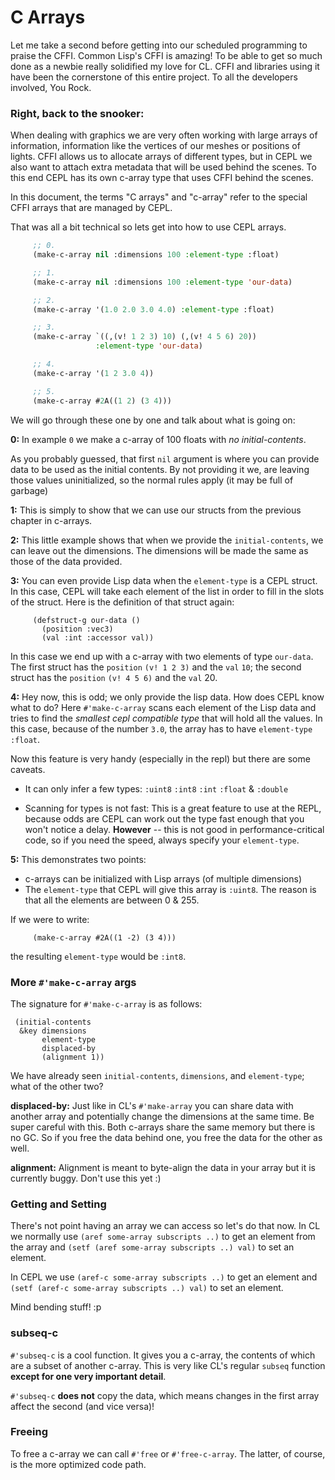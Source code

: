 # C Arrays

Let me take a second before getting into our scheduled programming to praise the CFFI.  Common Lisp's CFFI is amazing! To be able to get so much done as a newbie really solidified my love for CL.  CFFI and libraries using it have been the cornerstone of this entire project. To all the developers involved, You Rock.

### Right, back to the snooker:

When dealing with graphics we are very often working with large arrays of information, information like the vertices of our meshes or positions of lights. CFFI allows us to allocate arrays of different types, but in CEPL we also want to attach extra metadata that will be used behind the scenes.  To this end CEPL has its own c-array type that uses CFFI behind the scenes.

In this document, the terms "C arrays" and "c-array" refer to the special CFFI arrays that are managed by CEPL.

That was all a bit technical so lets get into how to use CEPL arrays.
```lisp
	 ;; 0.
	 (make-c-array nil :dimensions 100 :element-type :float)

	 ;; 1.
	 (make-c-array nil :dimensions 100 :element-type 'our-data)

	 ;; 2.
	 (make-c-array '(1.0 2.0 3.0 4.0) :element-type :float)

	 ;; 3.
	 (make-c-array `((,(v! 1 2 3) 10) (,(v! 4 5 6) 20))
                   :element-type 'our-data)

	 ;; 4.
     (make-c-array '(1 2 3.0 4))

	 ;; 5.
	 (make-c-array #2A((1 2) (3 4)))
```

We will go through these one by one and talk about what is going on:

**0:** In example `0` we make a c-array of 100 floats with *no initial-contents*.

As you probably guessed, that first `nil` argument is where you can provide data to be used as the initial contents. By not providing it we, are leaving those values uninitialized, so the normal rules apply (it may be full of garbage)

**1:**
This is simply to show that we can use our structs from the previous chapter in c-arrays.

**2:**
This little example shows that when we provide the `initial-contents`, we can leave out the dimensions. The dimensions will be made the same as those of the data provided.

**3:**
You can even provide Lisp data when the `element-type` is a CEPL struct. In this case, CEPL will take each element of the list in order to fill in the slots of the struct.  Here is the definition of that struct again:

```
	 (defstruct-g our-data ()
	   (position :vec3)
	   (val :int :accessor val))
```

In this case we end up with a c-array with two elements of type `our-data`. The first struct has the `position` `(v! 1 2 3)` and the `val` `10`; the second struct has the `position` `(v! 4 5 6)` and the `val` 20.

**4:**
Hey now, this is odd; we only provide the lisp data. How does CEPL know what to do?  Here `#'make-c-array` scans each element of the Lisp data and tries to find the *smallest cepl compatible type* that will hold all the values. In this case, because of the number `3.0`, the array has to have `element-type` `:float`.

Now this feature is very handy (especially in the repl) but there are some caveats.

- It can only infer a few types:
  `:uint8` `:int8` `:int` `:float` & `:double`

- Scanning for types is not fast:
  This is a great feature to use at the REPL, because odds are CEPL can work out the type fast enough that you won't notice a delay. **However** -- this is not good in performance-critical code, so if you need the speed, always specify your `element-type`.

**5:**
This demonstrates two points:

 - c-arrays can be initialized with Lisp arrays (of multiple dimensions)
 - The `element-type` that CEPL will give this array is `:uint8`. The reason is that all the elements are between 0 & 255.

If we were to write:
```
	 (make-c-array #2A((1 -2) (3 4)))
```
the resulting `element-type` would be `:int8`.


### More `#'make-c-array` args

The signature for `#'make-c-array` is as follows:
```
 (initial-contents
  &key dimensions
       element-type
	   displaced-by
	   (alignment 1))
```

We have already seen `initial-contents`, `dimensions`, and `element-type`; what of the other two?

**displaced-by:**
Just like in CL's `#'make-array` you can share data with another array and potentially change the dimensions at the same time. Be super careful with this. Both c-arrays share the same memory but there is no GC. So if you free the data behind one, you free the data for the other as well.

**alignment:**
Alignment is meant to byte-align the data in your array but it is currently buggy. Don't use this yet :)


### Getting and Setting

There's not point having an array we can access so let's do that now.  In CL we normally use `(aref some-array subscripts ..)` to get an element from the array and `(setf (aref some-array subscripts ..) val)` to set an element.

In CEPL we use `(aref-c some-array subscripts ..)` to get an element and `(setf (aref-c some-array subscripts ..) val)` to set an element.

Mind bending stuff! :p

### subseq-c

`#'subseq-c` is a cool function. It gives you a c-array, the contents of which are a subset of another c-array. This is very like CL's regular `subseq` function **except for one very important detail**.

`#'subseq-c` **does not** copy the data, which means changes in the first array affect the second (and vice versa)!

### Freeing

To free a c-array we can call `#'free` or `#'free-c-array`. The latter, of course, is the more optimized code path.
